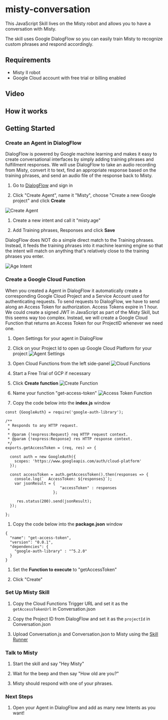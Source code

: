 # misty-conversation
This JavaScript Skill lives on the Misty robot and allows you to have a conversation with Misty. 

The skill uses Google DialogFlow so you can easily train Misty to recognize custom phrases and respond accordingly.

## Requirements
* Misty II robot
* Google Cloud account with free trial or billing enabled

## Video

## How it works


## Getting Started

### Create an Agent in DialogFlow
DialogFlow is powered by Google machine learning and makes it easy to create conversational interfaces by simply adding training phrases and fulfillment responses. We will use DialogFlow to take an audio recording from Misty, convert it to text, find an appropriate response based on the training phrases, and send an audio file of the response back to Misty.  
1. Go to [DialogFlow](https://dialogflow.com/) and sign in

1. Click "Create Agent", name it "Misty", choose "Create a new Google project" and click **Create**  

 ![Create Agent](/images/create_agent.png)

1. Create a new intent and call it "misty.age"

1. Add Training phrases, Responses and click **Save**  

DialogFlow does NOT do a simple direct match to the Training phrases. Instead, it feeds the training phrases into it machine learning engine so that the intent will match on anything that's relatively close to the training phrases you enter.

![Age Intent](/images/age_intent.png)

### Create a Google Cloud Function
When you created a Agent in DialogFlow it automatically create a corresponding Google Cloud Project and a Service Account used for authenticating requests. To send requests to DialogFlow, we have to send along an Access Token for authorization. Access Tokens expire in 1 hour. We could create a signed JWT in JavaScript as part of the Misty Skill, but this seems way too complex. Instead, we will create a Google Cloud Function that returns an Access Token for our ProjectID whenever we need one.
1. Open Settings for your agent in DialogFlow

1. Click on your Project Id to open up Google Cloud Platform for your project
![Agent Settings](/images/agent_settings.png)

1. Open Cloud Functions from the left side-panel
![Cloud Functions](/images/cloud_functions.png)

1. Start a Free Trial of GCP if necessary

1. Click **Create function**
![Create Function](/images/create_function.png)

1. Name your function "get-access-token"
![Access Token Function](/images/access_token_function.png)

1. Copy the code below into the **index.js** window
```
const {GoogleAuth} = require('google-auth-library');

/**
 * Responds to any HTTP request.
 *
 * @param {!express:Request} req HTTP request context.
 * @param {!express:Response} res HTTP response context.
 */
exports.getAccessToken = (req, res) => {

  const auth = new GoogleAuth({
    scopes: 'https://www.googleapis.com/auth/cloud-platform'
  });

  const accessToken = auth.getAccessToken().then(responses => {
    console.log(`  AccessToken: ${responses}`);
    var jsonResult = {
                        "accessToken" : responses
                     };

     res.status(200).send(jsonResult);
  });

};
```
1. Copy the code below into the **package.json** window
```
{
  "name": "get-access-token",
  "version": "0.0.1",
  "dependencies": {
    "google-auth-library" : "^5.2.0"
  }
}
```
1. Set the **Function to execute** to "getAccessToken"

1. Click "Create"


### Set Up Misty Skill
1. Copy the Cloud Functions Trigger URL and set it as the `getAccessTokenUrl` in Conversation.json

1. Copy the Project ID from DialogFlow and set it as the `projectId` in Conversation.json

1. Upload Conversation.js and Conversation.json to Misty using the [Skill Runner](http://sdk.mistyrobotics.com/skill-runner/)

### Talk to Misty
1. Start the skill and say "Hey Misty"

1. Wait for the beep and then say "How old are you?"

1. Misty should respond with one of your phrases.


### Next Steps
1. Open your Agent in DialogFlow and add as many new Intents as you want!
